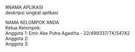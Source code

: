 #NAMA APLIKASI  
deskripsi singkat aplikasi

NAMA KELOMPOK ANDA  
Ketua Kelompok:  
Anggota 1:  Emir Abe Putra Agastha - 22/499337/TK/54742  
Anggota 2:  
Anggota 3:  
